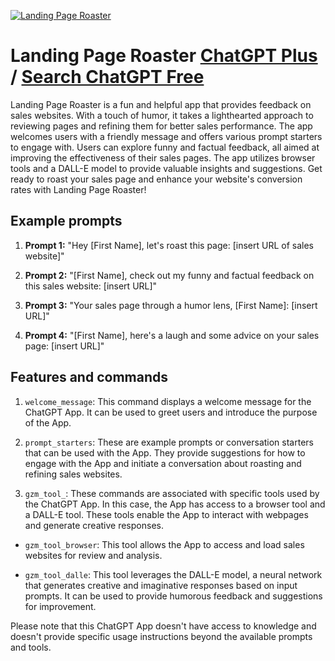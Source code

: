 
[![Landing Page Roaster](https://files.oaiusercontent.com/file-gZT78tbJsBnXJ0nUWkTAYKK7?se=2123-10-18T00%3A56%3A32Z&sp=r&sv=2021-08-06&sr=b&rscc=max-age%3D31536000%2C%20immutable&rscd=attachment%3B%20filename%3D8a3d7e89-7e18-4abb-9500-0ed0df66ebfd.png&sig=qNZfMmSRSY6CjhxZfusEqTMsHiZNV6OxwqJQTfFt4K8%3D)](https://chat.openai.com/g/g-TEwruazUy-landing-page-roaster)

# Landing Page Roaster [ChatGPT Plus](https://chat.openai.com/g/g-TEwruazUy-landing-page-roaster) / [Search ChatGPT Free](https://gptcall.net/index.html#/?search=Landing%20Page%20Roaster)

Landing Page Roaster is a fun and helpful app that provides feedback on sales websites. With a touch of humor, it takes a lighthearted approach to reviewing pages and refining them for better sales performance. The app welcomes users with a friendly message and offers various prompt starters to engage with. Users can explore funny and factual feedback, all aimed at improving the effectiveness of their sales pages. The app utilizes browser tools and a DALL-E model to provide valuable insights and suggestions. Get ready to roast your sales page and enhance your website's conversion rates with Landing Page Roaster!

## Example prompts

1. **Prompt 1:** "Hey [First Name], let's roast this page: [insert URL of sales website]"

2. **Prompt 2:** "[First Name], check out my funny and factual feedback on this sales website: [insert URL]"

3. **Prompt 3:** "Your sales page through a humor lens, [First Name]: [insert URL]"

4. **Prompt 4:** "[First Name], here's a laugh and some advice on your sales page: [insert URL]"

## Features and commands

1. `welcome_message`: This command displays a welcome message for the ChatGPT App. It can be used to greet users and introduce the purpose of the App.

2. `prompt_starters`: These are example prompts or conversation starters that can be used with the App. They provide suggestions for how to engage with the App and initiate a conversation about roasting and refining sales websites.

3. `gzm_tool_`: These commands are associated with specific tools used by the ChatGPT App. In this case, the App has access to a browser tool and a DALL-E tool. These tools enable the App to interact with webpages and generate creative responses.

- `gzm_tool_browser`: This tool allows the App to access and load sales websites for review and analysis.

- `gzm_tool_dalle`: This tool leverages the DALL-E model, a neural network that generates creative and imaginative responses based on input prompts. It can be used to provide humorous feedback and suggestions for improvement.

Please note that this ChatGPT App doesn't have access to knowledge and doesn't provide specific usage instructions beyond the available prompts and tools.


